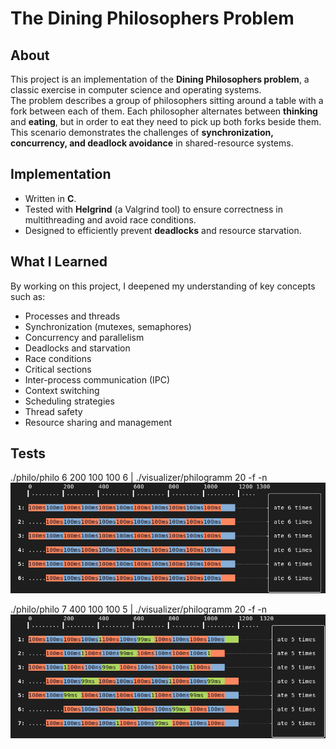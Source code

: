# The Dining Philosophers Problem

## About
This project is an implementation of the **Dining Philosophers problem**, a classic exercise in computer science and operating systems.  
The problem describes a group of philosophers sitting around a table with a fork between each of them. Each philosopher alternates between **thinking** and **eating**, but in order to eat they need to pick up both forks beside them.  
This scenario demonstrates the challenges of **synchronization, concurrency, and deadlock avoidance** in shared-resource systems.

## Implementation
- Written in **C**.  
- Tested with **Helgrind** (a Valgrind tool) to ensure correctness in multithreading and avoid race conditions.  
- Designed to efficiently prevent **deadlocks** and resource starvation.  

## What I Learned
By working on this project, I deepened my understanding of key concepts such as:
- Processes and threads  
- Synchronization (mutexes, semaphores)  
- Concurrency and parallelism  
- Deadlocks and starvation  
- Race conditions  
- Critical sections  
- Inter-process communication (IPC)  
- Context switching  
- Scheduling strategies  
- Thread safety  
- Resource sharing and management  

## Tests
./philo/philo 6 200 100 100 6 | ./visualizer/philogramm 20 -f -n
![6_200_100_100_6](https://raw.githubusercontent.com/buggcatcher/public/main/6_200_100_100_6.png)  


./philo/philo 7 400 100 100 5 | ./visualizer/philogramm 20 -f -n
![7_400_100_100_5](https://raw.githubusercontent.com/buggcatcher/public/main/7_400_100_100_5.png)


